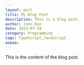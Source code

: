 ```yaml
---
layout: post
title: My Blog Post
description: This is a blog post.
author: John Doe
date: 2023-07-29
category: Programming
tags: TypeScript,JavaScript
aaaaa:
---
```

This is the content of the blog post.
